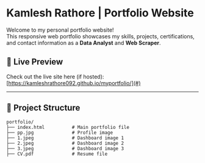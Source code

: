 # Kamlesh Rathore | Portfolio Website

Welcome to my personal portfolio website!  
This responsive web portfolio showcases my skills, projects, certifications, and contact information as a **Data Analyst** and **Web Scraper**.

## 🔗 Live Preview

Check out the live site here (if hosted):  
[https://kamleshrathore092.github.io/myportfolio/](#)  

---

## 📁 Project Structure

```plaintext
portfolio/
├── index.html          # Main portfolio file
├── pp.jpg              # Profile image
├── 1.jpeg              # Dashboard image 1
├── 2.jpeg              # Dashboard image 2
├── 3.jpeg              # Dashboard image 3
├── CV.pdf              # Resume file
